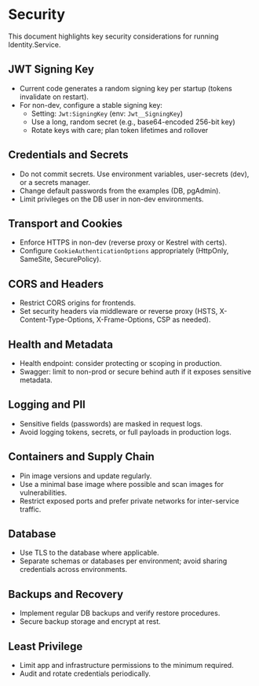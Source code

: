 # Security

This document highlights key security considerations for running Identity.Service.

## JWT Signing Key
- Current code generates a random signing key per startup (tokens invalidate on restart).
- For non-dev, configure a stable signing key:
  - Setting: `Jwt:SigningKey` (env: `Jwt__SigningKey`)
  - Use a long, random secret (e.g., base64-encoded 256-bit key)
  - Rotate keys with care; plan token lifetimes and rollover

## Credentials and Secrets
- Do not commit secrets. Use environment variables, user-secrets (dev), or a secrets manager.
- Change default passwords from the examples (DB, pgAdmin).
- Limit privileges on the DB user in non-dev environments.

## Transport and Cookies
- Enforce HTTPS in non-dev (reverse proxy or Kestrel with certs).
- Configure `CookieAuthenticationOptions` appropriately (HttpOnly, SameSite, SecurePolicy).

## CORS and Headers
- Restrict CORS origins for frontends.
- Set security headers via middleware or reverse proxy (HSTS, X-Content-Type-Options, X-Frame-Options, CSP as needed).

## Health and Metadata
- Health endpoint: consider protecting or scoping in production.
- Swagger: limit to non-prod or secure behind auth if it exposes sensitive metadata.

## Logging and PII
- Sensitive fields (passwords) are masked in request logs.
- Avoid logging tokens, secrets, or full payloads in production logs.

## Containers and Supply Chain
- Pin image versions and update regularly.
- Use a minimal base image where possible and scan images for vulnerabilities.
- Restrict exposed ports and prefer private networks for inter-service traffic.

## Database
- Use TLS to the database where applicable.
- Separate schemas or databases per environment; avoid sharing credentials across environments.

## Backups and Recovery
- Implement regular DB backups and verify restore procedures.
- Secure backup storage and encrypt at rest.

## Least Privilege
- Limit app and infrastructure permissions to the minimum required.
- Audit and rotate credentials periodically.